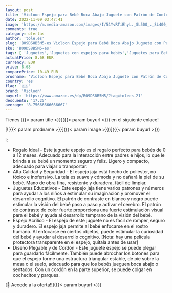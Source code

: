```yaml
---
layout: post
title: 'Vicloon Espejo para Bebé Boca Abajo Juguete con Patrón de Contraste Juguete para Bebés Juguetes Sensoriales en Blanco y Negro de 3 Meses'
date: 2022-11-09 03:47:41
image: 'https://m.media-amazon.com/images/I/51YvRTiBhyL._SL500_._SL400_.jpg'
comments: true
category: ofertas
author: 'tole.es'
slug: 'B09DS8B5M5-es Vicloon Espejo para Bebé Boca Abajo Juguete con Patrón de...'
sku: 'B09DS8B5M5-es'
tags: [ 'Juguetes','Juguetes con espejos para bebés','Juguetes para Bebés y primera infancia','Juguetes para bebés','Juguetes y juegos','bebé','bebés','vicloon','🇪🇸', ]
actualPrice: 8.68 EUR
currency: EUR
price: 8.68
comparePrice: 10.49 EUR
prodname: 'Vicloon Espejo para Bebé Boca Abajo Juguete con Patrón de Contraste Juguete para Bebés Juguetes Sensoriales en Blanco y Negro de 3 Meses'
country: 'es'
flag: '🇪🇸'
brand: 'Vicloon'
buyurl: 'https://www.amazon.es/dp/B09DS8B5M5/?tag=tolees-21'
descuento: '17.25'
average: '8.75666666666667'
---
```


Tienes [{{< param title >}}]({{< param buyurl >}}) en el siguiente enlace!

[![{{< param prodname >}}]({{< param image >}})]({{< param buyurl >}})

ℹ️:

- Regalo Ideal - Este juguete espejo es el regalo perfecto para bebés de 0 a 12 meses. Adecuado para la interacción entre padres e hijos, lo que le brinda a su bebé un momento seguro y feliz. Ligero y compacto, adecuado para viajar o transportar.
- Alta Calidad y Seguridad - El espejo jaja está hecho de poliéster, no tóxico e inofensivo. La tela es suave y cómoda y no dañará la piel de su bebé. Mano de obra fina, resistente y duradera, fácil de limpiar.
- Juguetes Educativos - Este espejo jaja tiene varios patrones y números para ayudar a los niños a estimular su imaginación y promover el desarrollo cognitivo. El patrón de contraste en blanco y negro puede estimular la visión del bebé paso a paso y activar el cerebro. El patrón de contraste de color fuerte proporciona una fuerte estimulación visual para el bebé y ayuda al desarrollo temprano de la visión del bebé.
- Espejo Acrílico - El espejo de este juguete no es fácil de romper, seguro y duradero. El espejo jaja permite al bebé enfocarse en el rostro humano. Al enfocarse en ciertos objetos, puede estimular la curiosidad del bebé y ayudar al desarrollo cognitivo. [Nota: hay una película protectora transparente en el espejo, quítala antes de usar]
- Diseño Plegable y de Cordón - Este juguete espejo se puede plegar para guardarlo fácilmente. También puede abrochar los botones para que el espejo forme una estructura triangular estable, de pie sobre la mesa o el suelo, adecuado para que los bebés jueguen boca abajo o sentados. Con un cordón en la parte superior, se puede colgar en cochecitos y parques.

[🛒 Accede a la oferta!!]({{< param buyurl >}})
